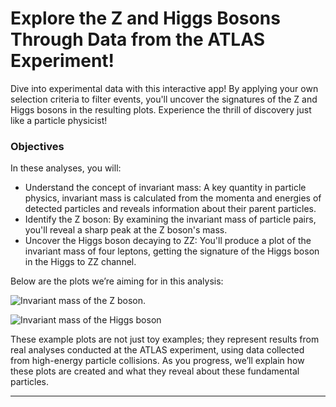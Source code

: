 # Explore the Z and Higgs Bosons Through Data from the ATLAS Experiment!
Dive into experimental data with this interactive app! By applying your own selection criteria to filter events, you'll uncover the signatures of the Z and Higgs bosons in the resulting plots. Experience the thrill of discovery just like a particle physicist!

### Objectives
In these analyses, you will:

- Understand the concept of invariant mass: A key quantity in particle physics, invariant mass is calculated from the momenta and energies of detected particles and reveals information about their parent particles.
- Identify the Z boson: By examining the invariant mass of particle pairs, you'll reveal a sharp peak at the Z boson's mass.
- Uncover the Higgs boson decaying to ZZ: You'll produce a plot of the invariant mass of four leptons, getting the signature of the Higgs boson in the Higgs to ZZ channel.

Below are the plots we’re aiming for in this analysis:

![Invariant mass of the Z boson.](images/Z-boson-invariant-mass-distribution_{theme}.png)

![Invariant mass of the Higgs boson](images/Higss_invariant_mass_distribution_{theme}.png)

These example plots are not just toy examples; they represent results from real analyses conducted at the ATLAS experiment, using data collected from high-energy particle collisions. As you progress, we’ll explain how these plots are created and what they reveal about these fundamental particles.

---